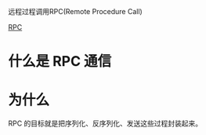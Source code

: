 远程过程调用RPC(Remote Procedure Call)

<a href="https://www.cnblogs.com/wzh2010/p/15642251.html" target="_blank">RPC</a>

# 什么是 RPC 通信



# 为什么

RPC 的目标就是把序列化、反序列化、发送这些过程封装起来。